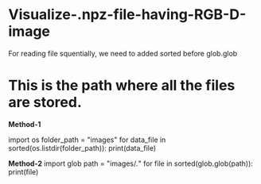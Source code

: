 # Visualize-.npz-file-having-RGB-D-image


For reading file squentially, we need to added sorted before glob.glob

# This is the path where all the files are stored.
**Method-1**

import os
folder_path = "images"
for data_file in sorted(os.listdir(folder_path)):
    print(data_file)

**Method-2**
import glob
path = "images/*.*"
for file in sorted(glob.glob(path)):
    print(file)
